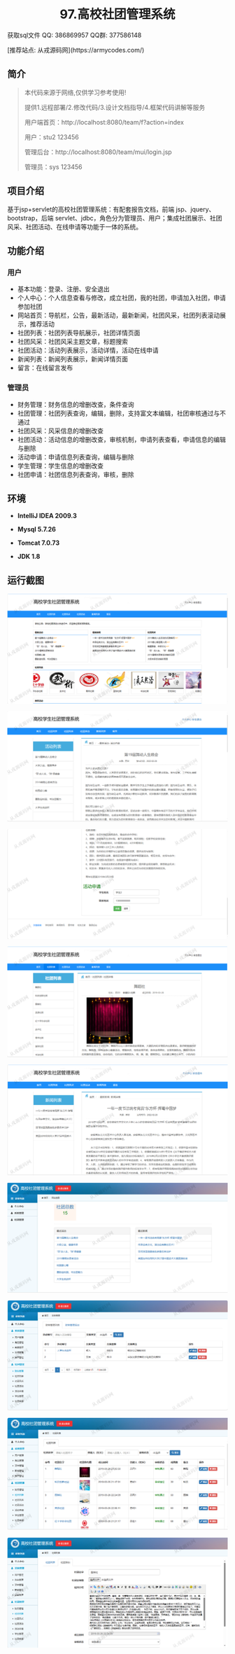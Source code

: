 <p><h1 align="center">97.高校社团管理系统</h1></p>

<p> 获取sql文件 QQ: 386869957 QQ群: 377586148 </p>
<p> [推荐站点: 从戎源码网](https://armycodes.com/) </p>

## 简介

> 本代码来源于网络,仅供学习参考使用!
>
> 提供1.远程部署/2.修改代码/3.设计文档指导/4.框架代码讲解等服务
> 
> 用户端首页：http://localhost:8080/team/f?action=index
> 
> 用户：stu2 123456
> 
> 管理后台：http://localhost:8080/team/mui/login.jsp
> 
> 管理员：sys 123456
>

## 项目介绍
基于jsp+servlet的高校社团管理系统：有配套报告文档，前端 jsp、jquery、bootstrap，后端 servlet、jdbc，角色分为管理员、用户；集成社团展示、社团风采、社团活动、在线申请等功能于一体的系统。

## 功能介绍

### 用户

- 基本功能：登录、注册、安全退出
- 个人中心：个人信息查看与修改，成立社团，我的社团，申请加入社团，申请参加社团
- 网站首页：导航栏，公告，最新活动，最新新闻，社团风采，社团列表滚动展示，推荐活动
- 社团列表：社团列表导航展示，社团详情页面
- 社团风采：社团风采主题文章，标题搜索
- 社团活动：活动列表展示，活动详情，活动在线申请
- 新闻列表：新闻列表展示，新闻详情页面
- 留言：在线留言发布

### 管理员

- 财务管理：财务信息的增删改查，条件查询
- 社团管理：社团列表查询，编辑，删除，支持富文本编辑，社团审核通过与不通过
- 社团风采：风采信息的增删改查
- 社团活动：活动信息的增删改查，审核机制，申请列表查看，申请信息的编辑与删除
- 活动申请：申请信息列表查询，编辑与删除
- 学生管理：学生信息的增删改查
- 社团申请：社团信息列表查询，审核，删除

## 环境

- <b>IntelliJ IDEA 2009.3</b>

- <b>Mysql 5.7.26</b>

- <b>Tomcat 7.0.73</b>

- <b>JDK 1.8</b>

## 运行截图
![](screenshot/1.png)

![](screenshot/2.png)

![](screenshot/3.png)

![](screenshot/4.png)

![](screenshot/5.png)

![](screenshot/6.png)

![](screenshot/7.png)

![](screenshot/8.png)

![](screenshot/9.png)